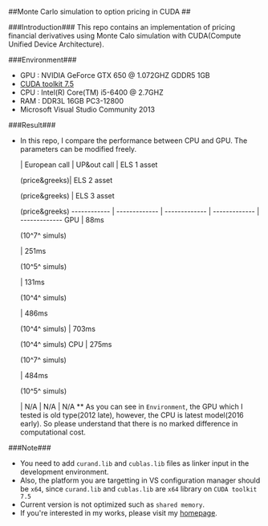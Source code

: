 ##Monte Carlo simulation to option pricing in CUDA ##

###Introduction###
This repo contains an implementation of pricing financial derivatives using Monte Calo simulation with CUDA(Compute Unified Device Architecture).

###Environment###
- GPU : NVIDIA GeForce GTX 650 @ 1.072GHZ GDDR5 1GB
- [CUDA toolkit 7.5](https://developer.nvidia.com/cuda-toolkit)
- CPU : Intel(R) Core(TM) i5-6400 @ 2.7GHZ 
- RAM : DDR3L 16GB PC3-12800
- Microsoft Visual Studio Community 2013

###Result###
- In this repo, I compare the performance between CPU and GPU. The parameters can be modified freely.

  | European call | UP&out call | ELS 1 asset<p>(price&greeks)| ELS 2 asset<p>(price&greeks) | ELS 3 asset<p>(price&greeks)
------------ | ------------- | ------------- | ------------- | -------------
GPU | 88ms <p>(10^7^ simuls)</p> | 251ms <p>(10^5^ simuls)</p>| 131ms <p>(10^4^ simuls)</p> | 486ms <p>(10^4^ simuls) | 703ms <p>(10^4^ simuls)
CPU | 275ms <p>(10^7^ simuls)</p> | 484ms <p>(10^5^ simuls)</p>| N/A | N/A | N/A
** As you can see in `Environment`, the GPU which I tested is old type(2012 late), however, the CPU is latest model(2016 early). So please understand that there is no marked difference in computational cost.


###Note###
- You need to add `curand.lib` and `cublas.lib` files as linker input in the development environment.
- Also, the platform you are targetting in VS configuration manager should be `x64`, since `curand.lib` and `cublas.lib` are `x64` library on `CUDA toolkit 7.5`
- Current version is not optimized such as `shared memory`.
- If you're interested in my works, please visit my [homepage](https://sites.google.com/site/yoomh1989/).